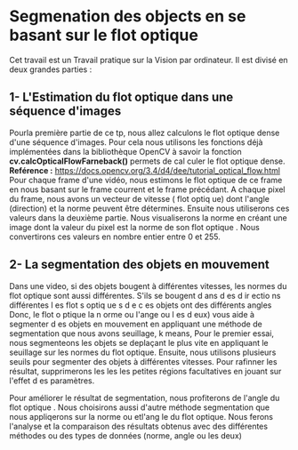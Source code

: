 # Segmenation des objects en se basant sur le flot optique
 
 Cet travail est un Travail pratique sur la Vision par ordinateur. Il est divisé en deux grandes parties : 
 
 ## 1- L'Estimation du flot optique dans une séquence d'images
 Pourla première partie de ce tp, nous allez calculons le flot optique dense d'une séquence d'images.
 Pour cela nous utilisons les fonctions déjà implémentées dans la bibliothèque OpenCV à savoir la fonction
 **cv.calcOpticalFlowFarneback()** permets de cal culer le flot optique dense. 
 **Reférence :** https://docs.opencv.org/3.4/d4/dee/tutorial_optical_flow.html
 Pour chaque frame d'une vidéo, nous estimons le flot optique de ce frame en nous basant sur le frame
 courrent et le frame précédant. A chaque pixel du frame, nous avons un vecteur de vitesse ( flot optiq ue)
 dont l'angle (direction) et la norme peuvent être détermines. 
 Ensuite nous utiliserons ces valeurs dans la deuxième partie. Nous visualiserons la norme en créant une image dont la valeur du pixel est la norme
 de son flot optique . Nous convertirons ces valeurs en nombre entier entre 0 et 255. 

 ## 2- La segmentation des objets en mouvement
Dans une video, si des objets bougent à différentes vitesses, les normes du flot optique sont aussi
différentes. S'ils se bougent d ans d es d ir ectio ns différentes l es flot s optiq ue s d e c es objets ont des
différents angles Donc, le flot o ptique la n orme ou l'ange ou l es d eux) vous aide à segmenter d es
objets en mouvement en appliquant une méthode de segmentation que nous avons seuillage, k
means,
Pour le premier essai, nous segmenteons les objets se deplaçant le plus vite en appliquant le seuillage
sur les normes du flot optique. Ensuite, nous utilisons plusieurs seuils pour segmenter des objets à
différentes vitesses. Pour rafinner les résultat, supprimerons les les les petites régions facultatives en
jouant sur l'effet d es paramètres.

Pour améliorer le résultat de segmentation, nous profiterons de l'angle du flot optique . 
Nous choisirons aussi d'autre méthode segmentation que nous appliqerons sur la norme ou etl'ang le du flot optique. 
Nous ferons l'analyse et la comparaison des résultats obtenus avec des différentes méthodes ou des types de données (norme, angle ou les deux)
